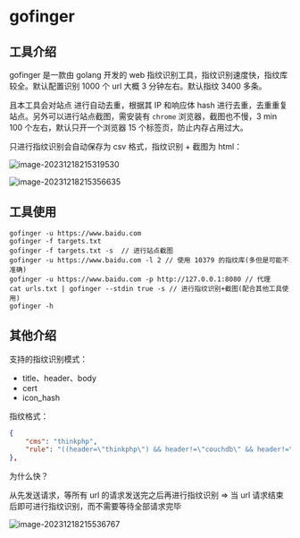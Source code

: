 # gofinger

## 工具介绍

gofinger 是一款由 golang 开发的 web 指纹识别工具，指纹识别速度快，指纹库较全。默认配置识别 1000 个 url 大概 3 分钟左右。默认指纹 3400 多条。

且本工具会对站点 进行自动去重，根据其 IP 和响应体 hash 进行去重，去重重复站点。另外可以进行站点截图，需安装有 `chrome` 浏览器，截图也不慢，3 min 100 个左右，默认只开一个浏览器 15 个标签页，防止内存占用过大。

只进行指纹识别会自动保存为 csv 格式，指纹识别 + 截图为 html：

![image-20231218215319530](https://gallery-1310215391.cos.ap-beijing.myqcloud.com/img/image-20231218215319530.png)

![image-20231218215356635](https://gallery-1310215391.cos.ap-beijing.myqcloud.com/img/image-20231218215356635.png)

## 工具使用

```shell
gofinger -u https://www.baidu.com
gofinger -f targets.txt 	
gofinger -f targets.txt -s	// 进行站点截图
gofinger -u https://www.baidu.com -l 2 // 使用 10379 的指纹库(多但是可能不准确)
gofinger -u https://www.baidu.com -p http://127.0.0.1:8080 // 代理
cat urls.txt | gofinger --stdin true -s // 进行指纹识别+截图(配合其他工具使用)
gofinger -h 
```

## 其他介绍

支持的指纹识别模式：

- title、header、body
- cert
- icon_hash

指纹格式：

```json
{
    "cms": "thinkphp",
    "rule": "((header=\"thinkphp\") && header!=\"couchdb\" && header!=\"st: upnp:rootdevice\") || body=\"href=\\\"http://www.thinkphp.cn\\\">thinkphp</a><sup>\" || ((header=\"thinkphp\") && header!=\"couchdb\" && header!=\"st: upnp:rootdevice\") || icon_hash=\"1165838194\""
},
```

为什么快？

从先发送请求，等所有 url 的请求发送完之后再进行指纹识别 => 当 url 请求结束后即可进行指纹识别，而不需要等待全部请求完毕

![image-20231218215536767](https://gallery-1310215391.cos.ap-beijing.myqcloud.com/img/image-20231218215536767.png)